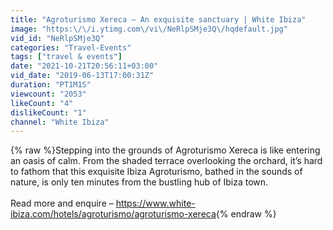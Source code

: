 ```yaml
---
title: "Agroturismo Xereca – An exquisite sanctuary | White Ibiza"
image: "https:\/\/i.ytimg.com\/vi\/NeRlpSMje3Q\/hqdefault.jpg"
vid_id: "NeRlpSMje3Q"
categories: "Travel-Events"
tags: ["travel & events"]
date: "2021-10-21T20:56:11+03:00"
vid_date: "2019-06-13T17:00:31Z"
duration: "PT1M1S"
viewcount: "2053"
likeCount: "4"
dislikeCount: "1"
channel: "White Ibiza"
---
```

{% raw %}Stepping into the grounds of Agroturismo Xereca is like entering an oasis of calm. From the shaded terrace overlooking the orchard, it’s hard to fathom that this exquisite Ibiza Agroturismo, bathed in the sounds of nature, is only ten minutes from the bustling hub of Ibiza town.<br /><br />Read more and enquire – <a rel="nofollow" target="blank" href="https://www.white-ibiza.com/hotels/agroturismo/agroturismo-xereca">https://www.white-ibiza.com/hotels/agroturismo/agroturismo-xereca</a>{% endraw %}
